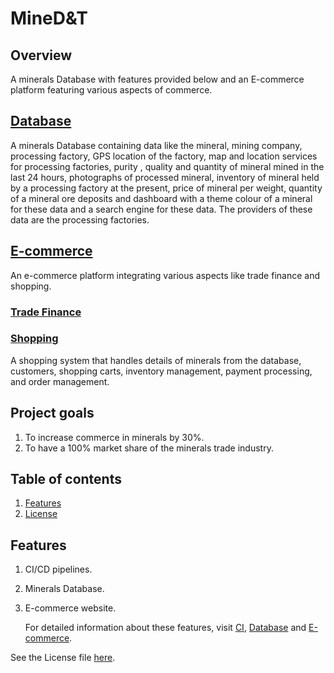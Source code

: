 # MineD&T
## Overview 
A minerals Database with features provided below and an E-commerce platform featuring various aspects of commerce.
## [Database](./Database/README.md)
A minerals Database containing data like the mineral, mining company, processing factory, GPS location of the factory, map and location services for processing factories, purity , quality and quantity of mineral mined in the last 24 hours, photographs of processed mineral, inventory of mineral held by a processing factory at the present, price of mineral per weight, quantity of a mineral ore deposits and dashboard with a theme colour of a mineral for these data and a search engine for these data. The providers of these data are the processing factories.

## [E-commerce]()
An e-commerce platform integrating various aspects like trade finance and shopping.
### [Trade Finance](./E-commerce/trade-finance/README.md)
### [Shopping](./E-commerce/Shopping/README.md)
A shopping system that handles details of minerals from the database, customers, shopping carts, inventory management, payment processing, and order management. 

## Project goals
1. To increase commerce in minerals by 30%.
2. To have a 100% market share of the minerals trade industry.

## Table of contents 
1. [Features](#Features)
2. [License](./LICENSE)

## Features 
1. CI/CD pipelines.
2. Minerals Database.
3. E-commerce website.

   For detailed information about these features, visit [CI](./CI/Development.md), [Database](./Database/Development.md) and [E-commerce](./e-commerce/Development.md).
   
See the License file [here](./LICENSE).

